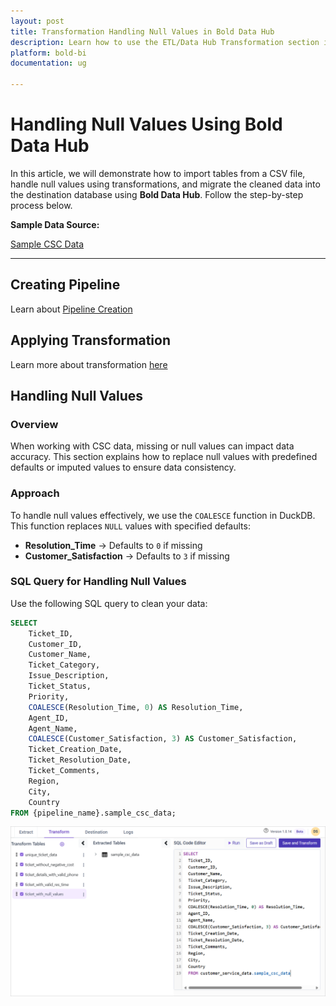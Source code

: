 ```yaml
---
layout: post
title: Transformation Handling Null Values in Bold Data Hub
description: Learn how to use the ETL/Data Hub Transformation section in Bold BI Enterprise Edition. Discover simple steps to handle the null values in data and make the most of your analytics.
platform: bold-bi
documentation: ug

---
```


# Handling  Null Values Using Bold Data Hub  

In this article, we will demonstrate how to import tables from a CSV file, handle null values using transformations, and migrate the cleaned data into the destination database using **Bold Data Hub**. Follow the step-by-step process below.

**Sample Data Source:**  

[Sample CSC Data](https://billiondata.s3.us-east-1.amazonaws.com/TestBedSamples/sample_csc_data.csv)

---
## Creating Pipeline    

Learn about [Pipeline Creation](https://help.boldbi.com/working-with-data-sources/working-with-bold-data-hub/working-with-pipelines/)

## Applying Transformation

Learn more about transformation [here](https://help.boldbi.com/working-with-data-sources/working-with-bold-data-hub/transformation-preview/#transformation) 

## Handling Null Values

### Overview  

When working with CSC data, missing or null values can impact data accuracy. This section explains how to replace null values with predefined defaults or imputed values to ensure data consistency.  

### Approach
  
To handle null values effectively, we use the `COALESCE` function in DuckDB. This function replaces `NULL` values with specified defaults:  

- **Resolution_Time** → Defaults to `0` if missing  
- **Customer_Satisfaction** → Defaults to `3` if missing  

### SQL Query for Handling Null Values  
Use the following SQL query to clean your data:  

```sql
SELECT 
    Ticket_ID,
    Customer_ID,
    Customer_Name, 
    Ticket_Category, 
    Issue_Description, 
    Ticket_Status,
    Priority, 
    COALESCE(Resolution_Time, 0) AS Resolution_Time, 
    Agent_ID, 
    Agent_Name, 
    COALESCE(Customer_Satisfaction, 3) AS Customer_Satisfaction, 
    Ticket_Creation_Date, 
    Ticket_Resolution_Date, 
    Ticket_Comments, 
    Region, 
    City, 
    Country 
FROM {pipeline_name}.sample_csc_data;
```

![Tranformation Use Case](/static/assets/transformation-use-case/data-cleaning/images/handling-null.png#max-width=100%)

